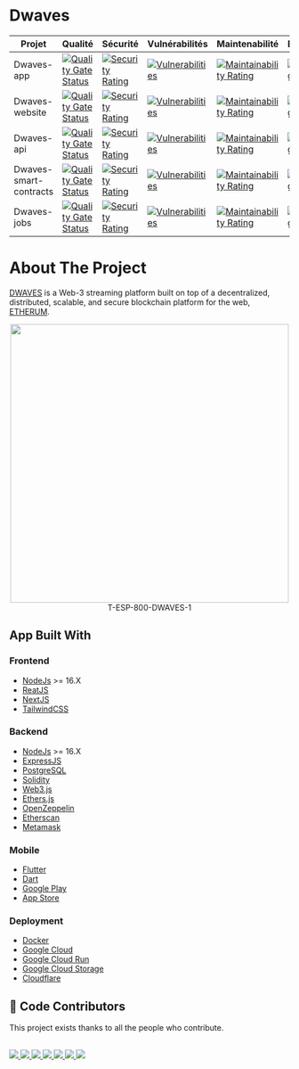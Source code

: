 # Dwaves 

| Projet | Qualité | Sécurité | Vulnérabilités | Maintenabilité | Bugs |
|--------|---------|----------|----------------|----------------|------|
| Dwaves-app | [![Quality Gate Status](https://sonarcloud.io/api/project_badges/measure?project=dwaves-app&metric=alert_status)](https://sonarcloud.io/summary/new_code?id=dwaves-app) | [![Security Rating](https://sonarcloud.io/api/project_badges/measure?project=dwaves-app&metric=security_rating)](https://sonarcloud.io/summary/new_code?id=dwaves-app) | [![Vulnerabilities](https://sonarcloud.io/api/project_badges/measure?project=dwaves-app&metric=vulnerabilities)](https://sonarcloud.io/summary/new_code?id=dwaves-app) | [![Maintainability Rating](https://sonarcloud.io/api/project_badges/measure?project=dwaves-app&metric=sqale_rating)](https://sonarcloud.io/summary/new_code?id=dwaves-app) | [![Bugs](https://sonarcloud.io/api/project_badges/measure?project=dwaves-app&metric=bugs)](https://sonarcloud.io/summary/new_code?id=dwaves-app) |
| Dwaves-website | [![Quality Gate Status](https://sonarcloud.io/api/project_badges/measure?project=dwaves-website&metric=alert_status)](https://sonarcloud.io/summary/new_code?id=dwaves-website) | [![Security Rating](https://sonarcloud.io/api/project_badges/measure?project=dwaves-website&metric=security_rating)](https://sonarcloud.io/summary/new_code?id=dwaves-website) | [![Vulnerabilities](https://sonarcloud.io/api/project_badges/measure?project=dwaves-website&metric=vulnerabilities)](https://sonarcloud.io/summary/new_code?id=dwaves-website) | [![Maintainability Rating](https://sonarcloud.io/api/project_badges/measure?project=dwaves-website&metric=sqale_rating)](https://sonarcloud.io/summary/new_code?id=dwaves-website) | [![Bugs](https://sonarcloud.io/api/project_badges/measure?project=dwaves-app&metric=bugs)](https://sonarcloud.io/summary/new_code?id=dwaves-website) |
| Dwaves-api | [![Quality Gate Status](https://sonarcloud.io/api/project_badges/measure?project=dwaves-api&metric=alert_status)](https://sonarcloud.io/summary/new_code?id=dwaves-api) | [![Security Rating](https://sonarcloud.io/api/project_badges/measure?project=dwaves-api&metric=security_rating)](https://sonarcloud.io/summary/new_code?id=dwaves-api) | [![Vulnerabilities](https://sonarcloud.io/api/project_badges/measure?project=dwaves-api&metric=vulnerabilities)](https://sonarcloud.io/summary/new_code?id=dwaves-api) | [![Maintainability Rating](https://sonarcloud.io/api/project_badges/measure?project=dwaves-api&metric=sqale_rating)](https://sonarcloud.io/summary/new_code?id=dwaves-api) | [![Bugs](https://sonarcloud.io/api/project_badges/measure?project=dwaves-api&metric=bugs)](https://sonarcloud.io/summary/new_code?id=dwaves-api) |
| Dwaves-smart-contracts | [![Quality Gate Status](https://sonarcloud.io/api/project_badges/measure?project=dwaves-smart-contracts&metric=alert_status)](https://sonarcloud.io/summary/new_code?id=dwaves-smart-contracts) | [![Security Rating](https://sonarcloud.io/api/project_badges/measure?project=dwaves-smart-contracts&metric=security_rating)](https://sonarcloud.io/summary/new_code?id=dwaves-smart-contracts) | [![Vulnerabilities](https://sonarcloud.io/api/project_badges/measure?project=dwaves-smart-contracts&metric=vulnerabilities)](https://sonarcloud.io/summary/new_code?id=dwaves-smart-contracts) | [![Maintainability Rating](https://sonarcloud.io/api/project_badges/measure?project=dwaves-smart-contracts&metric=sqale_rating)](https://sonarcloud.io/summary/new_code?id=dwaves-smart-contracts) | [![Bugs](https://sonarcloud.io/api/project_badges/measure?project=dwaves-smart-contracts&metric=bugs)](https://sonarcloud.io/summary/new_code?id=dwaves-smart-contracts) |
| Dwaves-jobs | [![Quality Gate Status](https://sonarcloud.io/api/project_badges/measure?project=dwaves-jobs&metric=alert_status)](https://sonarcloud.io/summary/new_code?id=dwaves-jobs) | [![Security Rating](https://sonarcloud.io/api/project_badges/measure?project=dwaves-jobs&metric=security_rating)](https://sonarcloud.io/summary/new_code?id=dwaves-jobs) | [![Vulnerabilities](https://sonarcloud.io/api/project_badges/measure?project=dwaves-jobs&metric=vulnerabilities)](https://sonarcloud.io/summary/new_code?id=dwaves-jobs) | [![Maintainability Rating](https://sonarcloud.io/api/project_badges/measure?project=dwaves-jobs&metric=sqale_rating)](https://sonarcloud.io/summary/new_code?id=dwaves-jobs) | [![Bugs](https://sonarcloud.io/api/project_badges/measure?project=dwaves-jobs&metric=bugs)](https://sonarcloud.io/summary/new_code?id=dwaves-jobs) |

# About The Project

[DWAVES](https://dwaves.com) is a Web-3 streaming platform  built on top of a decentralized, distributed, scalable, and secure blockchain platform for the web, [ETHERUM](https://ethereum.org).

<p align="center">
<!-- PROJECT LOGO -->
<img src="https://cdn.discordapp.com/attachments/938867910972153896/939559536669376522/unknown.png" width="500">
<br/>
T-ESP-800-DWAVES-1
</p>

## App Built With

### Frontend

- [NodeJs](https://nodejs.org/en/) >= 16.X
- [ReatJS](https://fr.reactjs.org/) 
- [NextJS](https://nextjs.org/)
- [TailwindCSS](https://tailwindcss.com/)

### Backend

- [NodeJs](https://nodejs.org/en/) >= 16.X
- [ExpressJS](https://expressjs.com/fr/)
- [PostgreSQL](https://www.postgresql.org/)
- [Solidity](https://docs.soliditylang.org/en/v0.8.10/)
- [Web3.js](https://web3js.readthedocs.io/en/v1.5.2/)
- [Ethers.js](https://docs.ethers.io/v5/)
- [OpenZeppelin](https://docs.openzeppelin.com/contracts/4.x/)
- [Etherscan](https://etherscan.io/)
- [Metamask](https://metamask.io/)

### Mobile

- [Flutter](https://flutter.dev/)
- [Dart](https://dart.dev/)
- [Google Play](https://play.google.com/store/apps/details?id=com.dwaves.app)
- [App Store](https://apps.apple.com/us/app/dwaves/id1581000000)

### Deployment

- [Docker](https://www.docker.com/)
- [Google Cloud](https://cloud.google.com/)
- [Google Cloud Run](https://cloud.google.com/run)
- [Google Cloud Storage](https://cloud.google.com/storage)
- [Cloudflare](https://www.cloudflare.com/)



## 🤝 Code Contributors

This project exists thanks to all the people who contribute.

<br/>
<a href="https://github.com/Wbebey">
  <img src="https://github.com/Wbebey.png?size=100">
</a>
<a href="https://github.com/alexandre-pinon">
  <img src="https://github.com/alexandre-pinon.png?size=100">
</a>
<a href="https://github.com/Keisay">
  <img src="https://github.com/Keisay.png?size=100">
</a>
<a href="https://github.com/FroggEater">
  <img src="https://github.com/FroggEater.png?size=100">
</a>
<a href="https://github.com/BryanSeychelles">
  <img src="https://github.com/BryanSeychelles.png?size=100">
</a>
<a href="https://github.com/TharickABDUL">
  <img src="https://github.com/TharickABDUL.png?size=100">
</a>
<a href="https://github.com/Bolrung">
  <img src="https://github.com/Bolrung.png?size=100">
</a>